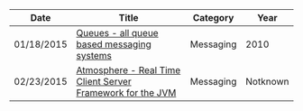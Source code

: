 | Date       | Title         | Category  | Year  |
| ---------- |---------------| ----------|-------|
| 01/18/2015 | [Queues - all queue based messaging systems](http://queues.io/) | Messaging | 2010
| 02/23/2015 | [Atmosphere - Real Time Client Server Framework for the JVM](http://async-io.org/) | Messaging | Notknown
